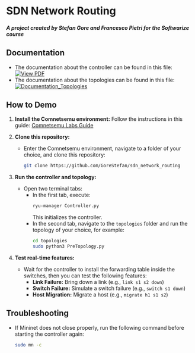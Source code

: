 # SDN Network Routing

##### A project created by Stefan Gore and Francesco Pietri for the Softwarize course

## Documentation

- The documentation about the controller can be found in this file: [![View PDF](https://img.shields.io/badge/View-PDF-red)](Softwarized_Network.pdf)
- The documentation about the topologies can be found in this file: [![Documentation_Topologies](https://img.shields.io/badge/README-Book-orange?logo=readthedocs)](topologies/README.md)

## How to Demo

1. **Install the Comnetsemu environment:** Follow the instructions in this guide: [Comnetsemu Labs Guide](https://www.granelli-lab.org/researches/relevant-projects/comnetsemu-labs)
   
2. **Clone this repository:**
   - Enter the Comnetsemu environment, navigate to a folder of your choice, and clone this repository:
     ```bash
     git clone https://github.com/GoreStefan/sdn_network_routing
     ```

3. **Run the controller and topology:**
   - Open two terminal tabs:
     - In the first tab, execute:
       ```bash
       ryu-manager Controller.py
       ```
       This initializes the controller.
     - In the second tab, navigate to the `topologies` folder and run the topology of your choice, for example:
       ```bash
       cd topologies
       sudo python3 PreTopology.py
       ```

4. **Test real-time features:**
   - Wait for the controller to install the forwarding table inside the switches, then you can test the following features:
     - **Link Failure:** Bring down a link (e.g., `link s1 s2 down`)
     - **Switch Failure:** Simulate a switch failure (e.g., `switch s1 down`)
     - **Host Migration:** Migrate a host (e.g., `migrate h1 s1 s2`)

## Troubleshooting

- If Mininet does not close properly, run the following command before starting the controller again:
  ```bash
  sudo mn -c
